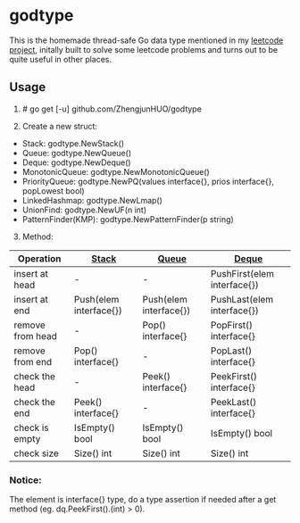 # godtype

This is the homemade thread-safe Go data type mentioned in my [leetcode project](https://github.com/ZhengjunHUO/leetcode), initally built to solve some leetcode problems and turns out to be quite useful in other places.

## Usage
1. \# go get [-u] github.com/ZhengjunHUO/godtype

2. Create a new struct:        
  - Stack: godtype.NewStack()
  - Queue: godtype.NewQueue()
  - Deque: godtype.NewDeque()
  - MonotonicQueue: godtype.NewMonotonicQueue()
  - PriorityQueue: godtype.NewPQ(values interface{}, prios interface{}, popLowest bool)
  - LinkedHashmap: godtype.NewLmap()
  - UnionFind: godtype.NewUF(n int)
  - PatternFinder(KMP): godtype.NewPatternFinder(p string)

3. Method:


| Operation | [Stack](https://github.com/ZhengjunHUO/godtype/blob/main/stack.go) | [Queue](https://github.com/ZhengjunHUO/godtype/blob/main/queue.go) | [Deque](https://github.com/ZhengjunHUO/godtype/blob/main/deque.go) |
|----- | ----- | ----- | ----- |
| insert at head | - | - | PushFirst(elem interface{}) | 
| insert at end | Push(elem interface{}) | Push(elem interface{}) | PushLast(elem interface{}) |
| remove from head | - | Pop() interface{} | PopFirst() interface{} |
| remove from end | Pop() interface{} | - | PopLast() interface{} |
| check the head | - | Peek() interface{} | PeekFirst() interface{} |
| check the end | Peek() interface{} | - | PeekLast() interface{} |
| check is empty | IsEmpty() bool | IsEmpty() bool | IsEmpty() bool |
| check size | Size() int | Size() int | Size() int |

### Notice:

The element is interface{} type, do a type assertion if needed after a get method (eg. dq.PeekFirst().(int) > 0).

